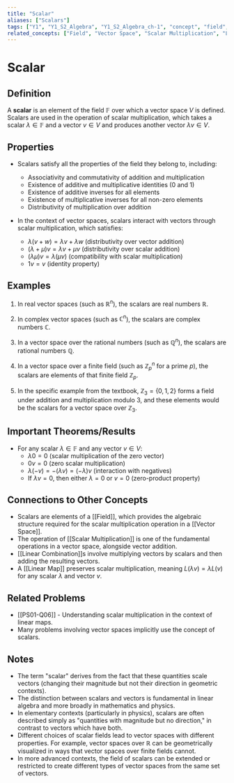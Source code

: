 ```yaml
---
title: "Scalar"
aliases: ["Scalars"]
tags: ["Y1", "Y1_S2_Algebra", "Y1_S2_Algebra_ch-1", "concept", "field", "vector-space", "scalar-multiplication", "linear-combination", "linear-map", "linear-algebra"]
related_concepts: ["Field", "Vector Space", "Scalar Multiplication", "Linear Combination", "Linear Map"]
---
```


# Scalar

## Definition
A **scalar** is an element of the field $\mathbb{F}$ over which a vector space $V$ is defined. Scalars are used in the operation of scalar multiplication, which takes a scalar $\lambda \in \mathbb{F}$ and a vector $v \in V$ and produces another vector $\lambda v \in V$.

## Properties
- Scalars satisfy all the properties of the field they belong to, including:
  - Associativity and commutativity of addition and multiplication
  - Existence of additive and multiplicative identities (0 and 1)
  - Existence of additive inverses for all elements
  - Existence of multiplicative inverses for all non-zero elements
  - Distributivity of multiplication over addition

- In the context of vector spaces, scalars interact with vectors through scalar multiplication, which satisfies:
  - $\lambda(v + w) = \lambda v + \lambda w$ (distributivity over vector addition)
  - $(\lambda + \mu)v = \lambda v + \mu v$ (distributivity over scalar addition)
  - $(\lambda\mu)v = \lambda(\mu v)$ (compatibility with scalar multiplication)
  - $1v = v$ (identity property)

## Examples
1. In real vector spaces (such as $\mathbb{R}^n$), the scalars are real numbers $\mathbb{R}$.

2. In complex vector spaces (such as $\mathbb{C}^n$), the scalars are complex numbers $\mathbb{C}$.

3. In a vector space over the rational numbers (such as $\mathbb{Q}^n$), the scalars are rational numbers $\mathbb{Q}$.

4. In a vector space over a finite field (such as $\mathbb{Z}_p^n$ for a prime $p$), the scalars are elements of that finite field $\mathbb{Z}_p$.

5. In the specific example from the textbook, $\mathbb{Z}_3 = \{0, 1, 2\}$ forms a field under addition and multiplication modulo 3, and these elements would be the scalars for a vector space over $\mathbb{Z}_3$.

## Important Theorems/Results
- For any scalar $\lambda \in \mathbb{F}$ and any vector $v \in V$:
  - $\lambda 0 = 0$ (scalar multiplication of the zero vector)
  - $0 v = 0$ (zero scalar multiplication)
  - $\lambda(-v) = -(\lambda v) = (-\lambda)v$ (interaction with negatives)
  - If $\lambda v = 0$, then either $\lambda = 0$ or $v = 0$ (zero-product property)

## Connections to Other Concepts
- Scalars are elements of a [[Field]], which provides the algebraic structure required for the scalar multiplication operation in a [[Vector Space]].
- The operation of [[Scalar Multiplication]] is one of the fundamental operations in a vector space, alongside vector addition.
- [[Linear Combination]]s involve multiplying vectors by scalars and then adding the resulting vectors.
- A [[Linear Map]] preserves scalar multiplication, meaning $L(\lambda v) = \lambda L(v)$ for any scalar $\lambda$ and vector $v$.

## Related Problems
- [[PS01-Q06]] - Understanding scalar multiplication in the context of linear maps.
- Many problems involving vector spaces implicitly use the concept of scalars.

## Notes
- The term "scalar" derives from the fact that these quantities scale vectors (changing their magnitude but not their direction in geometric contexts).
- The distinction between scalars and vectors is fundamental in linear algebra and more broadly in mathematics and physics.
- In elementary contexts (particularly in physics), scalars are often described simply as "quantities with magnitude but no direction," in contrast to vectors which have both.
- Different choices of scalar fields lead to vector spaces with different properties. For example, vector spaces over $\mathbb{R}$ can be geometrically visualized in ways that vector spaces over finite fields cannot.
- In more advanced contexts, the field of scalars can be extended or restricted to create different types of vector spaces from the same set of vectors.
